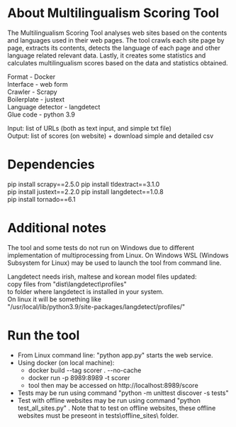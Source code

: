 # About Multilingualism Scoring Tool 
The Multilingualism Scoring Tool analyses web sites based on the contents and languages used in their web pages. 
The tool crawls each site page by page, extracts its contents, detects the language of each page and other language related relevant data. 
Lastly, it creates some statistics and calculates multilingualism scores based on the data and statistics obtained.

Format - Docker  
Interface - web form   
Crawler - Scrapy  
Boilerplate - justext  
Language detector - langdetect   
Glue code - python 3.9 

Input: list of URLs (both as text input, and simple txt file)  
Output: list of scores (on website) + download simple and detailed csv  


# Dependencies
pip install scrapy==2.5.0 
pip install tldextract==3.1.0  
pip install justext==2.2.0 
pip install langdetect==1.0.8   
pip install tornado==6.1 

# Additional notes 
The tool and some tests do not run on Windows due to different implementation of multiprocessing from Linux. 
On Windows WSL (Windows Subsystem for Linux) may be used to launch the tool from command line.

Langdetect needs irish, maltese and korean model files updated:  
copy files from "dist\langdetect\profiles\"  
to folder where langdetect is installed in your system.  
On linux it will be something like  
"/usr/local/lib/python3.9/site-packages/langdetect/profiles/"

# Run the tool
- From Linux command line: "python app.py" starts the web service.
- Using docker (on local machine):
	- docker build --tag scorer . --no-cache
	- docker run -p 8989:8989 -t scorer
	- tool then may be accessed on http://localhost:8989/score
- Tests may be run using command "python -m unittest discover -s tests"
- Test with offline websites may be run using command "python test_all_sites.py" . Note that to test on offline websites, these offline websites must be preseont in tests\offline_sites\ folder. 

